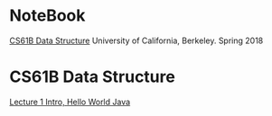 # NoteBook

[CS61B Data Structure](#CS61B_data_structure) University of California, Berkeley. Spring 2018

# CS61B Data Structure
[Lecture 1 Intro, Hello World Java](../../issues/79)

